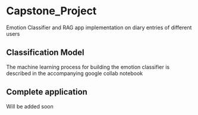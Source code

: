 # Capstone_Project
Emotion Classifier and RAG app implementation on diary entries of different users

## Classification Model
The machine learning process for building the emotion classifier is described in the accompanying google collab notebook

## Complete application
Will be added soon
